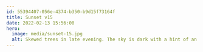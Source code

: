 ```yaml
---
id: 55394407-056e-4374-b350-b9d15f73164f
title: Sunset v15
date: 2022-02-13 15:56:00
hero:
  image: media/sunset-15.jpg
  alt: Skewed trees in late evening. The sky is dark with a hint of an orange-golden sunset.
---
```

